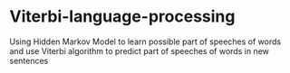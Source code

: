 # Viterbi-language-processing
Using Hidden Markov Model to learn possible part of speeches of words and use Viterbi algorithm to predict part of speeches of words in new sentences
